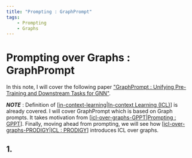 ```yaml
---
title: "Prompting : GraphPrompt"
tags:
    - Prompting
    - Graphs
---
```


# Prompting over Graphs : GraphPrompt

In this note, I will cover the following paper ["GraphPrompt : Unifying Pre-Training and Downstream Tasks for GNN"](https://arxiv.org/abs/2302.08043).

_**NOTE**_ : Definition of [[in-context-learning|In-context Learning (ICL)]] is already covered. I will cover GraphPrompt which is based on Graph prompts. It takes motivation from [[icl-over-graphs-GPPT|Prompting : GPPT]]. Finally, moving ahead from prompting, we will see how [[icl-over-graphs-PRODIGY|ICL : PRODIGY]] introduces ICL over graphs.

## 1. 

[//begin]: # "Autogenerated link references for markdown compatibility"
[in-context-learning|In-context Learning (ICL)]: ../Miscellaneous/in-context-learning "In-context Learning (ICL)"
[icl-over-graphs-GPPT|Prompting : GPPT]: icl-over-graphs-GPPT "Prompting : GPPT"
[icl-over-graphs-PRODIGY|ICL : PRODIGY]: icl-over-graphs-PRODIGY "ICL : PRODIGY"
[//end]: # "Autogenerated link references"
